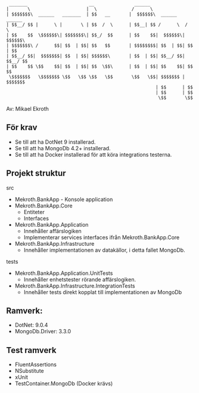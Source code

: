 ```
 _______                       __               ______                      
|       \                     |  \             /      \                     
| $$$$$$$\  ______   _______  | $$   __       |  $$$$$$\  ______    ______  
| $$__/ $$ |      \ |       \ | $$  /  \      | $$__| $$ /      \  /      \ 
| $$    $$  \$$$$$$\| $$$$$$$\| $$_/  $$      | $$    $$|  $$$$$$\|  $$$$$$\
| $$$$$$$\ /      $$| $$  | $$| $$   $$       | $$$$$$$$| $$  | $$| $$  | $$
| $$__/ $$|  $$$$$$$| $$  | $$| $$$$$$\       | $$  | $$| $$__/ $$| $$__/ $$
| $$    $$ \$$    $$| $$  | $$| $$  \$$\      | $$  | $$| $$    $$| $$    $$
 \$$$$$$$   \$$$$$$$ \$$   \$$ \$$   \$$       \$$   \$$| $$$$$$$ | $$$$$$$ 
                                                        | $$      | $$      
                                                        | $$      | $$      
                                                         \$$       \$$      
```
Av: Mikael Ekroth

## För krav
- Se till att ha DotNet 9 installerad.
- Se till att ha MongoDb 4.2+ installerad.
- Se till att ha Docker installerad för att köra integrations testerna.

## Projekt struktur
src
 - Mekroth.BankApp - Konsole application
 - Mekroth.BankApp.Core
   - Entiteter
   - Interfaces
 - Mekroth.BankApp.Application
   - Innehåller affärslogiken
   - Implementerar services interfaces ifrån Mekroth.BankApp.Core
 - Mekroth.BankApp.Infrastructure
   - Innehåller implementationen av datakällor, i detta fallet MongoDb.
     
tests 
 - Mekroth.BankApp.Application.UnitTests
   - Innehåller enhetstester rörande affärslogiken.
 - Mekroth.BankApp.Infrastructure.IntegrationTests
   - Innehåller tests direkt kopplat till implementationen av MongoDb
   
## Ramverk:
- DotNet: 9.0.4
- MongoDb.Driver: 3.3.0

## Test ramverk
- FluentAssertions
- NSubstitute
- xUnit
- TestContainer.MongoDb (Docker krävs)

